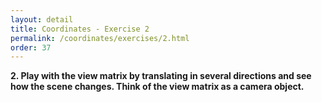 ```yaml
---
layout: detail
title: Coordinates - Exercise 2
permalink: /coordinates/exercises/2.html
order: 37
---
```


**2. Play with the view matrix by translating in several directions and see how the scene changes. Think of the view matrix as a camera object.**